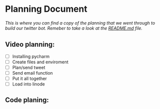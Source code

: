 # Planning Document

###### This is where you can find a copy of the planning that we went through to build our twitter bot. Remeber to take a look at the [README.md](https://github.com/Joshuah143/twitterbot-video/blob/9d395ced81bb78e3ae37f8e09a8625a63850a015/README.md) file.

## Video planning:
- [ ] Installing pycharm
- [ ] Create files and enviroment
- [ ] Plan/send tweet
- [ ] Send email function
- [ ] Put it all together
- [ ] Load into linode

## Code planing:
       